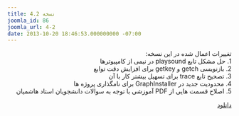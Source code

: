 ```yaml
---
title: نسخه 4.2
joomla_id: 86
joomla_url: 4-2
date: 2013-10-20 18:46:53.000000000 -07:00
---
```

<p dir="rtl">تغییرات اعمال شده در این نسخه:
	<br>1. حل مشکل تابع playsound در نیمی از کامپیوترها
	<br>2. بازنویسی getch و getkey برای افزایش دقت توابع
	<br>3. تصحیح تابع trace برای تسهیل بیشتر کار با آن
	<br>4. محدودیت جدید در GraphInstaller برای نامگذاری پروژه ها
	<br>5. اصلاح قسمت هایی از PDF آموزشی با توجه به سوالات دانشجویان استاد هاشمیان
</p>
<p dir="rtl">
	<a href="http://www.mediafire.com/download/x7n334was381i4h/GraphicBox+v4.2.rar">دانلود</a>
</p>
